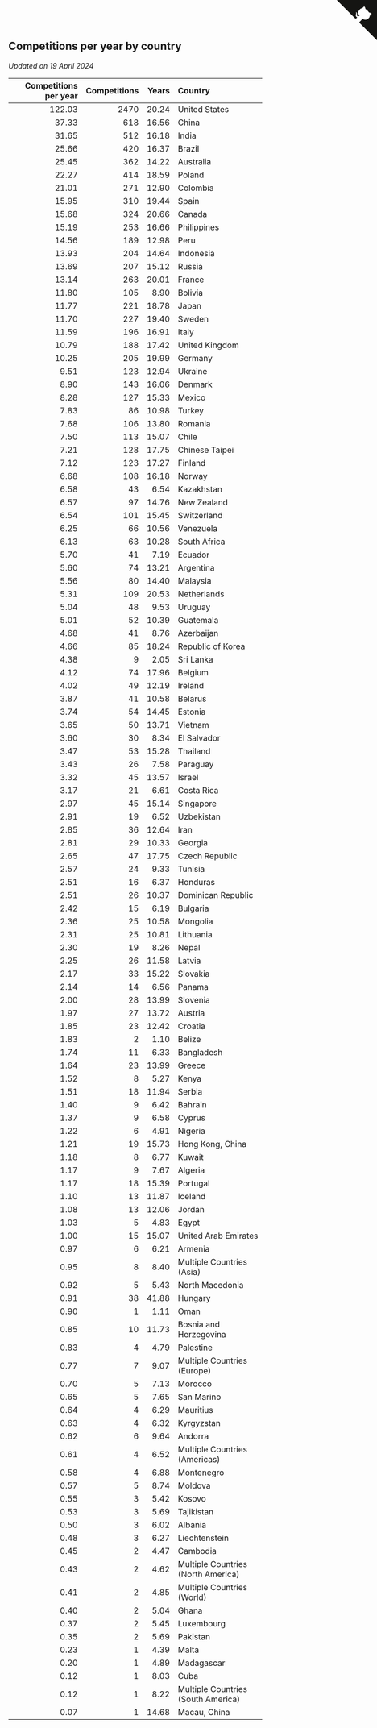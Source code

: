 ## Competitions per year by country

*Updated on 19 April 2024*

| Competitions per year | Competitions | Years | Country |
| ---: | ---: | ---: | :--- |
| 122.03 | 2470 | 20.24 | United States |
| 37.33 | 618 | 16.56 | China |
| 31.65 | 512 | 16.18 | India |
| 25.66 | 420 | 16.37 | Brazil |
| 25.45 | 362 | 14.22 | Australia |
| 22.27 | 414 | 18.59 | Poland |
| 21.01 | 271 | 12.90 | Colombia |
| 15.95 | 310 | 19.44 | Spain |
| 15.68 | 324 | 20.66 | Canada |
| 15.19 | 253 | 16.66 | Philippines |
| 14.56 | 189 | 12.98 | Peru |
| 13.93 | 204 | 14.64 | Indonesia |
| 13.69 | 207 | 15.12 | Russia |
| 13.14 | 263 | 20.01 | France |
| 11.80 | 105 | 8.90 | Bolivia |
| 11.77 | 221 | 18.78 | Japan |
| 11.70 | 227 | 19.40 | Sweden |
| 11.59 | 196 | 16.91 | Italy |
| 10.79 | 188 | 17.42 | United Kingdom |
| 10.25 | 205 | 19.99 | Germany |
| 9.51 | 123 | 12.94 | Ukraine |
| 8.90 | 143 | 16.06 | Denmark |
| 8.28 | 127 | 15.33 | Mexico |
| 7.83 | 86 | 10.98 | Turkey |
| 7.68 | 106 | 13.80 | Romania |
| 7.50 | 113 | 15.07 | Chile |
| 7.21 | 128 | 17.75 | Chinese Taipei |
| 7.12 | 123 | 17.27 | Finland |
| 6.68 | 108 | 16.18 | Norway |
| 6.58 | 43 | 6.54 | Kazakhstan |
| 6.57 | 97 | 14.76 | New Zealand |
| 6.54 | 101 | 15.45 | Switzerland |
| 6.25 | 66 | 10.56 | Venezuela |
| 6.13 | 63 | 10.28 | South Africa |
| 5.70 | 41 | 7.19 | Ecuador |
| 5.60 | 74 | 13.21 | Argentina |
| 5.56 | 80 | 14.40 | Malaysia |
| 5.31 | 109 | 20.53 | Netherlands |
| 5.04 | 48 | 9.53 | Uruguay |
| 5.01 | 52 | 10.39 | Guatemala |
| 4.68 | 41 | 8.76 | Azerbaijan |
| 4.66 | 85 | 18.24 | Republic of Korea |
| 4.38 | 9 | 2.05 | Sri Lanka |
| 4.12 | 74 | 17.96 | Belgium |
| 4.02 | 49 | 12.19 | Ireland |
| 3.87 | 41 | 10.58 | Belarus |
| 3.74 | 54 | 14.45 | Estonia |
| 3.65 | 50 | 13.71 | Vietnam |
| 3.60 | 30 | 8.34 | El Salvador |
| 3.47 | 53 | 15.28 | Thailand |
| 3.43 | 26 | 7.58 | Paraguay |
| 3.32 | 45 | 13.57 | Israel |
| 3.17 | 21 | 6.61 | Costa Rica |
| 2.97 | 45 | 15.14 | Singapore |
| 2.91 | 19 | 6.52 | Uzbekistan |
| 2.85 | 36 | 12.64 | Iran |
| 2.81 | 29 | 10.33 | Georgia |
| 2.65 | 47 | 17.75 | Czech Republic |
| 2.57 | 24 | 9.33 | Tunisia |
| 2.51 | 16 | 6.37 | Honduras |
| 2.51 | 26 | 10.37 | Dominican Republic |
| 2.42 | 15 | 6.19 | Bulgaria |
| 2.36 | 25 | 10.58 | Mongolia |
| 2.31 | 25 | 10.81 | Lithuania |
| 2.30 | 19 | 8.26 | Nepal |
| 2.25 | 26 | 11.58 | Latvia |
| 2.17 | 33 | 15.22 | Slovakia |
| 2.14 | 14 | 6.56 | Panama |
| 2.00 | 28 | 13.99 | Slovenia |
| 1.97 | 27 | 13.72 | Austria |
| 1.85 | 23 | 12.42 | Croatia |
| 1.83 | 2 | 1.10 | Belize |
| 1.74 | 11 | 6.33 | Bangladesh |
| 1.64 | 23 | 13.99 | Greece |
| 1.52 | 8 | 5.27 | Kenya |
| 1.51 | 18 | 11.94 | Serbia |
| 1.40 | 9 | 6.42 | Bahrain |
| 1.37 | 9 | 6.58 | Cyprus |
| 1.22 | 6 | 4.91 | Nigeria |
| 1.21 | 19 | 15.73 | Hong Kong, China |
| 1.18 | 8 | 6.77 | Kuwait |
| 1.17 | 9 | 7.67 | Algeria |
| 1.17 | 18 | 15.39 | Portugal |
| 1.10 | 13 | 11.87 | Iceland |
| 1.08 | 13 | 12.06 | Jordan |
| 1.03 | 5 | 4.83 | Egypt |
| 1.00 | 15 | 15.07 | United Arab Emirates |
| 0.97 | 6 | 6.21 | Armenia |
| 0.95 | 8 | 8.40 | Multiple Countries (Asia) |
| 0.92 | 5 | 5.43 | North Macedonia |
| 0.91 | 38 | 41.88 | Hungary |
| 0.90 | 1 | 1.11 | Oman |
| 0.85 | 10 | 11.73 | Bosnia and Herzegovina |
| 0.83 | 4 | 4.79 | Palestine |
| 0.77 | 7 | 9.07 | Multiple Countries (Europe) |
| 0.70 | 5 | 7.13 | Morocco |
| 0.65 | 5 | 7.65 | San Marino |
| 0.64 | 4 | 6.29 | Mauritius |
| 0.63 | 4 | 6.32 | Kyrgyzstan |
| 0.62 | 6 | 9.64 | Andorra |
| 0.61 | 4 | 6.52 | Multiple Countries (Americas) |
| 0.58 | 4 | 6.88 | Montenegro |
| 0.57 | 5 | 8.74 | Moldova |
| 0.55 | 3 | 5.42 | Kosovo |
| 0.53 | 3 | 5.69 | Tajikistan |
| 0.50 | 3 | 6.02 | Albania |
| 0.48 | 3 | 6.27 | Liechtenstein |
| 0.45 | 2 | 4.47 | Cambodia |
| 0.43 | 2 | 4.62 | Multiple Countries (North America) |
| 0.41 | 2 | 4.85 | Multiple Countries (World) |
| 0.40 | 2 | 5.04 | Ghana |
| 0.37 | 2 | 5.45 | Luxembourg |
| 0.35 | 2 | 5.69 | Pakistan |
| 0.23 | 1 | 4.39 | Malta |
| 0.20 | 1 | 4.89 | Madagascar |
| 0.12 | 1 | 8.03 | Cuba |
| 0.12 | 1 | 8.22 | Multiple Countries (South America) |
| 0.07 | 1 | 14.68 | Macau, China |


<a href="https://github.com/jonatanklosko/wca_statistics" class="github-corner" aria-label="View source on Github"><svg width="80" height="80" viewBox="0 0 250 250" style="fill:#151513; color:#fff; position: absolute; top: 0; border: 0; right: 0;" aria-hidden="true"><path d="M0,0 L115,115 L130,115 L142,142 L250,250 L250,0 Z"></path><path d="M128.3,109.0 C113.8,99.7 119.0,89.6 119.0,89.6 C122.0,82.7 120.5,78.6 120.5,78.6 C119.2,72.0 123.4,76.3 123.4,76.3 C127.3,80.9 125.5,87.3 125.5,87.3 C122.9,97.6 130.6,101.9 134.4,103.2" fill="currentColor" style="transform-origin: 130px 106px;" class="octo-arm"></path><path d="M115.0,115.0 C114.9,115.1 118.7,116.5 119.8,115.4 L133.7,101.6 C136.9,99.2 139.9,98.4 142.2,98.6 C133.8,88.0 127.5,74.4 143.8,58.0 C148.5,53.4 154.0,51.2 159.7,51.0 C160.3,49.4 163.2,43.6 171.4,40.1 C171.4,40.1 176.1,42.5 178.8,56.2 C183.1,58.6 187.2,61.8 190.9,65.4 C194.5,69.0 197.7,73.2 200.1,77.6 C213.8,80.2 216.3,84.9 216.3,84.9 C212.7,93.1 206.9,96.0 205.4,96.6 C205.1,102.4 203.0,107.8 198.3,112.5 C181.9,128.9 168.3,122.5 157.7,114.1 C157.9,116.9 156.7,120.9 152.7,124.9 L141.0,136.5 C139.8,137.7 141.6,141.9 141.8,141.8 Z" fill="currentColor" class="octo-body"></path></svg></a><style>.github-corner:hover .octo-arm{animation:octocat-wave 560ms ease-in-out}@keyframes octocat-wave{0%,100%{transform:rotate(0)}20%,60%{transform:rotate(-25deg)}40%,80%{transform:rotate(10deg)}}@media (max-width:500px){.github-corner:hover .octo-arm{animation:none}.github-corner .octo-arm{animation:octocat-wave 560ms ease-in-out}}</style>
